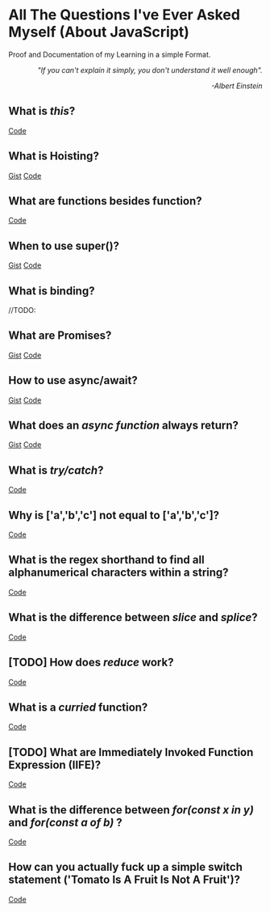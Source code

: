 # All The Questions I've Ever Asked Myself (About JavaScript)

Proof and Documentation of my Learning in a simple Format.

<p align="right"><i>"If you can't explain it simply, you don't understand it well enough".</i></p>
<p align="right"><i>-Albert Einstein</i></p>

## What is *this*?
[Code](https://codesandbox.io/s/24z83jlz6j)

## What is Hoisting?
[Gist](https://gist.github.com/florianmaxim/d3080928e36a150f725dd85b7f52943f)
[Code](https://codesandbox.io/s/0o392r91v)

## What are functions besides function?
[Code](https://codesandbox.io/s/wwl27355zk)

## When to use super()?
[Gist](https://gist.github.com/florianmaxim/b8db5def700cf30c33f3d50744c53cf5)
[Code](https://codesandbox.io/s/0vxx9zq99w)

## What is binding?
//TODO:

## What are Promises?
[Gist](https://gist.github.com/florianmaxim/dc9da3b690fe25cf6047603b473c5b4e)
[Code](https://codesandbox.io/s/7oww7k7xq6)

## How to use async/await?
[Gist](https://gist.github.com/florianmaxim/c7a46ece8712e29b012b28c1cf8036a7)
[Code](https://codesandbox.io/s/406p2voxvw)

## What does an *async function* always return?
[Gist](https://gist.github.com/florianmaxim/ccbfb95210dea7df3efe7789c4ee3b73)
[Code](https://codesandbox.io/s/r7o24q26xn)

## What is *try/catch*?
[Code](https://codesandbox.io/s/ql5zlvq949)

## Why is ['a','b','c'] not equal to ['a','b','c']?
[Code](https://codesandbox.io/s/jlo0741kov)

## What is the regex shorthand to find all alphanumerical characters within a string?
[Code](https://codesandbox.io/s/6wp9nokylz)

## What is the difference between *slice* and *splice*?
[Code](https://codesandbox.io/s/pm5rkr3v0m)

## [TODO] How does *reduce* work?
[Code](https://codesandbox.io/s/)

## What is a *curried* function?
[Code](https://codesandbox.io/s/j231p399jy)

## [TODO] What are Immediately Invoked Function Expression (IIFE)?
[Code]()

## What is the difference between *for(const x in y)* and *for(const a of b)* ?
[Code](https://codesandbox.io/s/vibrant-cori-i4kh7)

## How can you actually fuck up a simple switch statement ('Tomato Is A Fruit Is Not A Fruit')?
[Code](https://codesandbox.io/s/hungry-fire-l6txc)
